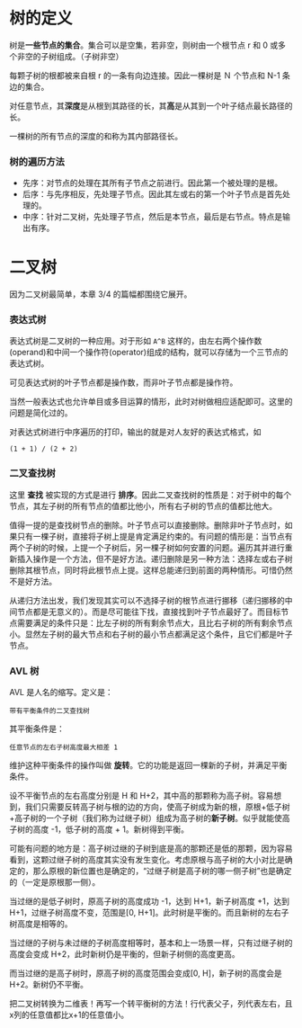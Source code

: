 # 树的定义

树是**一些节点的集合**。集合可以是空集，若非空，则树由一个根节点 r 和 0 或多个非空的子树组成。（子树非空）

每颗子树的根都被来自根 r 的一条有向边连接。因此一棵树是 Ｎ 个节点和 N-1 条边的集合。

对任意节点，其**深度**是从根到其路径的长，其**高**是从其到一个叶子结点最长路径的长。

一棵树的所有节点的深度的和称为其内部路径长。

### 树的遍历方法

- 先序：对节点的处理在其所有子节点之前进行。因此第一个被处理的是根。
- 后序：与先序相反，先处理子节点。因此其左或右的第一个叶子节点是首先处理的。
- 中序：针对二叉树，先处理子节点，然后是本节点，最后是右节点。特点是输出有序。

# 二叉树

因为二叉树最简单，本章 3/4 的篇幅都围绕它展开。

### 表达式树

表达式树是二叉树的一种应用。对于形如 `A^B` 这样的，由左右两个操作数(operand)和中间一个操作符(operator)组成的结构，就可以存储为一个三节点的表达式树。

可见表达式树的叶子节点都是操作数，而非叶子节点都是操作符。

当然一般表达式也允许单目或多目运算的情形，此时对树做相应适配即可。这里的问题是简化过的。

对表达式树进行中序遍历的打印，输出的就是对人友好的表达式格式，如

    (1 + 1) / (2 + 2)

### 二叉查找树

这里 **查找** 被实现的方式是进行 **排序**。因此二叉查找树的性质是：对于树中的每个节点，其左子树的所有节点的值都比他小，所有右子树的节点的值都比他大。

值得一提的是查找树节点的删除。叶子节点可以直接删除。删除非叶子节点时，如果只有一棵子树，直接将子树上提是肯定满足约束的。有问题的情形是：当节点有两个子树的时候，上提一个子树后，另一棵子树如何安置的问题。遍历其并进行重新插入操作是一个方法，但不是好方法。递归删除是另一种方法：选择左或右子树删除其根节点，同时将此根节点上提。这样总能递归到前面的两种情形。可惜仍然不是好方法。

从递归方法出发，我们发现其实可以不选择子树的根节点进行挪移（递归挪移的中间节点都是无意义的）。而是尽可能往下找，直接找到叶子节点最好了。而目标节点需要满足的条件只是：比左子树的所有剩余节点大，且比右子树的所有剩余节点小。显然左子树的最大节点和右子树的最小节点都满足这个条件，且它们都是叶子节点。

### AVL 树

AVL 是人名的缩写。定义是：

    带有平衡条件的二叉查找树

其平衡条件是：

    任意节点的左右子树高度最大相差 1

维护这种平衡条件的操作叫做 **旋转**。它的功能是返回一棵新的子树，并满足平衡条件。

设不平衡节点的左右高度分别是 H 和 H+2，其中高的那颗称为高子树。容易想到，我们只需要反转高子树与根的边的方向，使高子树成为新的根，原根+低子树+高子树的一个子树（我们称为过继子树）组成为高子树的**新子树**。似乎就能使高子树的高度 -1，低子树的高度 + 1。新树得到平衡。

可能有问题的地方是：高子树过继的子树到底是高的那颗还是低的那颗，因为容易看到，这颗过继子树的高度其实没有发生变化。考虑原根与高子树的大小对比是确定的，那么原根的新位置也是确定的，“过继子树是高子树的哪一侧子树”也是确定的（一定是原根那一侧）。

当过继的是低子树时，原高子树的高度成功 -1，达到 H+1，新子树高度 +1，达到 H+1，过继子树高度不变，范围是[0, H+1]。此时树是平衡的。而且新树的左右子树高度是相等的。

当过继的子树与未过继的子树高度相等时，基本和上一场景一样，只有过继子树的高度会变成 H+2，此时新树仍是平衡的，但新子树侧的高度更高。

而当过继的是高子树时，原高子树的高度范围会变成[0, H]，新子树的高度会是 H+2。新树仍不平衡。



把二叉树转换为二维表！再写一个转平衡树的方法！行代表父子，列代表左右，且x列的任意值都比x+1的任意值小。

